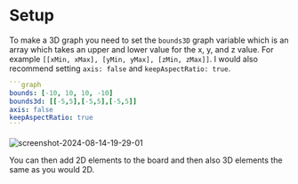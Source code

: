 # Setup

To make a 3D graph you need to set the `bounds3D` graph variable which is an array which takes an upper and lower value for the x, y, and z value. For example `[[xMin, xMax], [yMin, yMax], [zMin, zMax]]`. I would also recommend setting `axis: false` and `keepAspectRatio: true`.

````yaml
```graph
bounds: [-10, 10, 10, -10]
bounds3d: [[-5,5],[-5,5],[-5,5]]
axis: false
keepAspectRatio: true
```
````

![screenshot-2024-08-14-19-29-01](https://github.com/user-attachments/assets/6e42df7f-3860-429e-ae79-13465e3a66fa)

You can then add 2D elements to the board and then also 3D elements the same as you would 2D.
